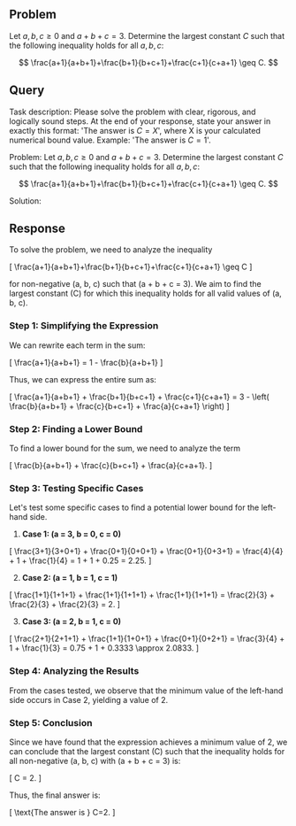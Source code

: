 ## Problem

Let $a, b, c \geq 0$ and $a+b+c=3$. Determine the largest constant $C$ such that the following inequality holds for all $a, b, c$:

$$
\frac{a+1}{a+b+1}+\frac{b+1}{b+c+1}+\frac{c+1}{c+a+1} \geq C.
$$

## Query

Task description: Please solve the problem with clear, rigorous, and logically sound steps. At the end of your response, state your answer in exactly this format: 'The answer is $C=X$', where X is your calculated numerical bound value. Example: 'The answer is $C=1$'.

Problem: Let $a, b, c \geq 0$ and $a+b+c=3$. Determine the largest constant $C$ such that the following inequality holds for all $a, b, c$:

$$
\frac{a+1}{a+b+1}+\frac{b+1}{b+c+1}+\frac{c+1}{c+a+1} \geq C.
$$

Solution:

## Response

To solve the problem, we need to analyze the inequality 

\[
\frac{a+1}{a+b+1}+\frac{b+1}{b+c+1}+\frac{c+1}{c+a+1} \geq C
\]

for non-negative \(a, b, c\) such that \(a + b + c = 3\). We aim to find the largest constant \(C\) for which this inequality holds for all valid values of \(a, b, c\).

### Step 1: Simplifying the Expression

We can rewrite each term in the sum:

\[
\frac{a+1}{a+b+1} = 1 - \frac{b}{a+b+1}
\]

Thus, we can express the entire sum as:

\[
\frac{a+1}{a+b+1} + \frac{b+1}{b+c+1} + \frac{c+1}{c+a+1} = 3 - \left( \frac{b}{a+b+1} + \frac{c}{b+c+1} + \frac{a}{c+a+1} \right)
\]

### Step 2: Finding a Lower Bound

To find a lower bound for the sum, we need to analyze the term 

\[
\frac{b}{a+b+1} + \frac{c}{b+c+1} + \frac{a}{c+a+1}.
\]

### Step 3: Testing Specific Cases

Let's test some specific cases to find a potential lower bound for the left-hand side.

1. **Case 1: \(a = 3, b = 0, c = 0\)**

\[
\frac{3+1}{3+0+1} + \frac{0+1}{0+0+1} + \frac{0+1}{0+3+1} = \frac{4}{4} + 1 + \frac{1}{4} = 1 + 1 + 0.25 = 2.25.
\]

2. **Case 2: \(a = 1, b = 1, c = 1\)**

\[
\frac{1+1}{1+1+1} + \frac{1+1}{1+1+1} + \frac{1+1}{1+1+1} = \frac{2}{3} + \frac{2}{3} + \frac{2}{3} = 2.
\]

3. **Case 3: \(a = 2, b = 1, c = 0\)**

\[
\frac{2+1}{2+1+1} + \frac{1+1}{1+0+1} + \frac{0+1}{0+2+1} = \frac{3}{4} + 1 + \frac{1}{3} = 0.75 + 1 + 0.3333 \approx 2.0833.
\]

### Step 4: Analyzing the Results

From the cases tested, we observe that the minimum value of the left-hand side occurs in Case 2, yielding a value of 2. 

### Step 5: Conclusion

Since we have found that the expression achieves a minimum value of 2, we can conclude that the largest constant \(C\) such that the inequality holds for all non-negative \(a, b, c\) with \(a + b + c = 3\) is:

\[
C = 2.
\]

Thus, the final answer is:

\[
\text{The answer is } C=2.
\]